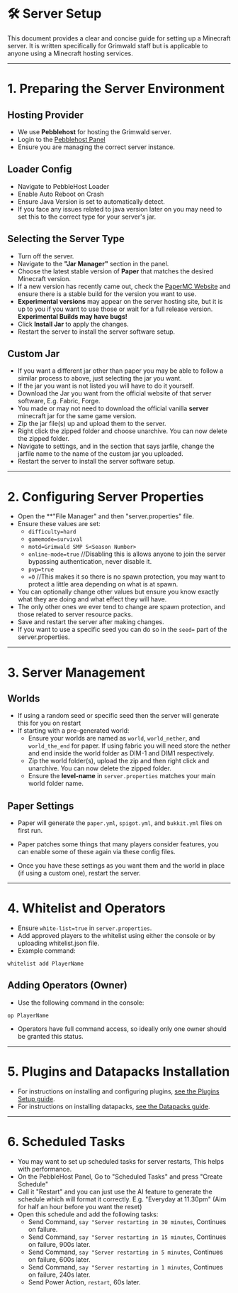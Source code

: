 # 🛠️ **Server Setup**

This document provides a clear and concise guide for setting up a Minecraft server. It is written specifically for Grimwald staff but is applicable to anyone using a Minecraft hosting services.

---

# **1. Preparing the Server Environment**

## **Hosting Provider**
- We use **Pebblehost** for hosting the Grimwald server.
- Login to the [Pebblehost Panel](https://panel.pebblehost.com/)
- Ensure you are managing the correct server instance.

## **Loader Config**
- Navigate to PebbleHost Loader
- Enable Auto Reboot on Crash
- Ensure Java Version is set to automatically detect.
- If you face any issues related to java version later on you may need to set this to the correct type for your server's jar.

## **Selecting the Server Type**
- Turn off the server.
- Navigate to the **"Jar Manager"** section in the panel.
- Choose the latest stable version of **Paper** that matches the desired Minecraft version.
- If a new version has recently came out, check the [PaperMC Website](https://papermc.io/downloads/paper) and ensure there is a stable build for the version you want to use.
- **Experimental versions** may appear on the server hosting site, but it is up to you if you want to use those or wait for a full release version. **Experimental Builds may have bugs!**
- Click **Install Jar** to apply the changes.
- Restart the server to install the server software setup.

## **Custom Jar**
- If you want a different jar other than paper you may be able to follow a similar process to above, just selecting the jar you want.
- If the jar you want is not listed you will have to do it yourself.
- Download the Jar you want from the official website of that server software, E.g. Fabric, Forge.
- You made or may not need to download the official vanilla **server** minecraft jar for the same game version.
- Zip the jar file(s) up and upload them to the server.
- Right click the zipped folder and choose unarchive. You can now delete the zipped folder.
- Navigate to settings, and in the section that says jarfile, change the jarfile name to the name of the custom jar you uploaded.
- Restart the server to install the server software setup.

---

# **2. Configuring Server Properties**

- Open the **"File Manager" and then "server.properties" file.
- Ensure these values are set:
  - `difficulty=hard`
  - `gamemode=survival`
  - `motd=Grimwald SMP S<Season Number>`
  - `online-mode=true` //Disabling this is allows anyone to join the server bypassing authentication, never disable it.
  - `pvp=true`
  - `=0` //This makes it so there is no spawn protection, you may want to protect a little area depending on what is at spawn.
- You can optionally change other values but ensure you know exactly what they are doing and what effect they will have.
- The only other ones we ever tend to change are spawn protection, and those related to server resource packs.
- Save and restart the server after making changes.
- If you want to use a specific seed you can do so in the `seed=` part of the server.properties.

---

# **3. Server Management**

## **Worlds**
- If using a random seed or specific seed then the server will generate this for you on restart
- If starting with a pre-generated world:
  - Ensure your worlds are named as `world`, `world_nether`, and `world_the_end` for paper. If using fabric you will need store the nether and end inside the world folder as DIM-1 and DIM1 respectively.
  - Zip the world folder(s), upload the zip and then right click and unarchive. You can now delete the zipped folder.
  - Ensure the **level-name** in `server.properties` matches your main world folder name.

## **Paper Settings**
- Paper will generate the `paper.yml`, `spigot.yml`, and `bukkit.yml` files on first run.
- Paper patches some things that many players consider features, you can enable some of these again via these config files.

- Once you have these settings as you want them and the world in place (if using a custom one), restart the server.

---

# **4. Whitelist and Operators**

- Ensure `white-list=true` in `server.properties`.
- Add approved players to the whitelist using either the console or by uploading whitelist.json file.
- Example command:
```
whitelist add PlayerName
```

## **Adding Operators (Owner)**
- Use the following command in the console:
```
op PlayerName
```
- Operators have full command access, so ideally only one owner should be granted this status.

---

# **5. Plugins and Datapacks Installation**

- For instructions on installing and configuring plugins, [see the Plugins Setup guide](plugins.md).
- For instructions on installing datapacks, [see the Datapacks guide](datapacks.md).

---

# **6. Scheduled Tasks**

- You may want to set up scheduled tasks for server restarts, This helps with performance.
- On the PebbleHost Panel, Go to "Scheduled Tasks" and press "Create Schedule"
- Call it "Restart" and you can just use the AI feature to generate the schedule which will format it correctly. E.g. "Everyday at 11.30pm" (Aim for half an hour before you want the reset)
- Open this schedule and add the following tasks:
  - Send Command, `say "Server restarting in 30 minutes`, Continues on failure.
  - Send Command, `say "Server restarting in 15 minutes`, Continues on failure, 900s later.
  - Send Command, `say "Server restarting in 5 minutes`, Continues on failure, 600s later.
  - Send Command, `say "Server restarting in 1 minutes`, Continues on failure, 240s later.
  - Send Power Action, `restart`, 60s later.